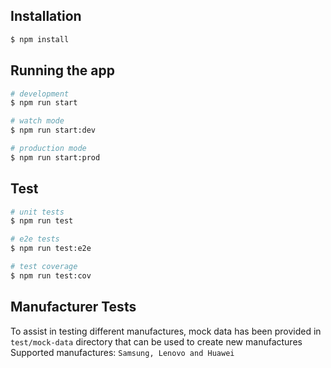 ## Installation

```bash
$ npm install
```

## Running the app

```bash
# development
$ npm run start

# watch mode
$ npm run start:dev

# production mode
$ npm run start:prod
```

## Test

```bash
# unit tests
$ npm run test

# e2e tests
$ npm run test:e2e

# test coverage
$ npm run test:cov
```
## Manufacturer Tests
To assist in testing different manufactures, mock data has been provided in `test/mock-data` directory that can be used to create new manufactures
Supported manufactures: `Samsung, Lenovo and Huawei`
